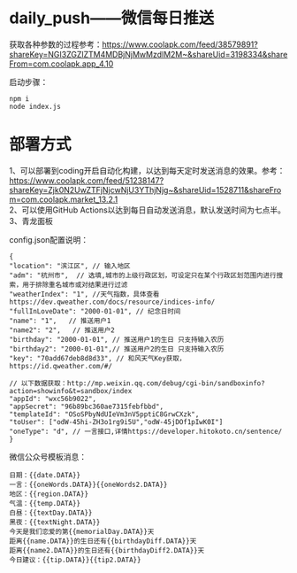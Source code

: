 # daily_push——微信每日推送

获取各种参数的过程参考：https://www.coolapk.com/feed/38579891?shareKey=NGI3ZGZlZTM4MDBjNjMwMzdlM2M~&shareUid=3198334&shareFrom=com.coolapk.app_4.10

启动步骤：
```shell
npm i
node index.js
```
# 部署方式
1、可以部署到coding开启自动化构建，以达到每天定时发送消息的效果。参考：https://www.coolapk.com/feed/51238147?shareKey=Zjk0N2UwZTFjNjcwNjU3YThjNjg~&shareUid=1528711&shareFrom=com.coolapk.market_13.2.1<br>
2、可以使用GitHub Actions以达到每日自动发送消息，默认发送时间为七点半。<br>
3、青龙面板

config.json配置说明：
```text
{
"location": "滨江区", // 输入地区
"adm": "杭州市",  // 选填,城市的上级行政区划，可设定只在某个行政区划范围内进行搜索，用于排除重名城市或对结果进行过滤   
"weatherIndex": "1", //天气指数，具体查看https://dev.qweather.com/docs/resource/indices-info/
"fullInLoveDate": "2000-01-01", // 纪念日时间
"name": "1",   // 推送用户1
"name2": "2",   // 推送用户2
"birthday": "2000-01-01", // 推送用户1的生日 只支持输入农历
"birthday2": "2000-01-01",// 推送用户2的生日 只支持输入农历
"key": "70add67deb8d8d33", // 和风天气Key获取，https://id.qweather.com/#/

// 以下数据获取：http://mp.weixin.qq.com/debug/cgi-bin/sandboxinfo?action=showinfo&t=sandbox/index
"appId": "wxc56b9022",
"appSecret": "96b89bc360ae7315febfbbd",
"templateId": "OSoSPbyNdUIeVm3nV5pptiC8GrwCXzk",
"toUser": ["odW-45hi-ZH3o1rg9i5U","odW-45jDOf1pIwK0I"]
"oneType": "d", // 一言接口,详情https://developer.hitokoto.cn/sentence/
}

```
微信公众号模板消息：
```text
日期：{{date.DATA}}
一言：{{oneWords.DATA}}{{oneWords2.DATA}}
地区：{{region.DATA}}
气温：{{temp.DATA}}
白昼：{{textDay.DATA}}
黑夜：{{textNight.DATA}}
今天是我们恋爱的第{{memorialDay.DATA}}天
距离{{name.DATA}}的生日还有{{birthdayDiff.DATA}}天
距离{{name2.DATA}}的生日还有{{birthdayDiff2.DATA}}天
今日建议：{{tip.DATA}}{{tip2.DATA}}
```
